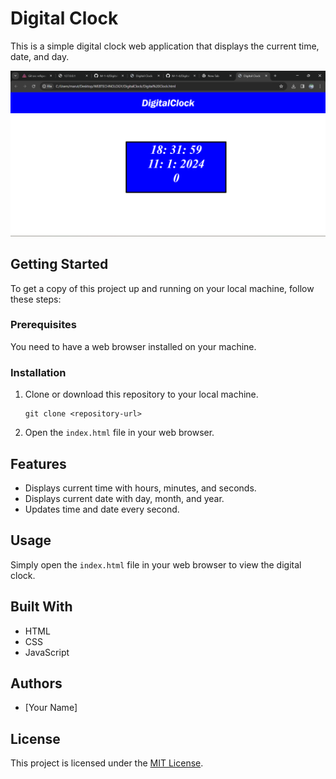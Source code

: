 
# Digital Clock

This is a simple digital clock web application that displays the current time, date, and day.

![output](.\output.png)




## Getting Started

To get a copy of this project up and running on your local machine, follow these steps:

### Prerequisites

You need to have a web browser installed on your machine.

### Installation

1. Clone or download this repository to your local machine.

   ```
   git clone <repository-url>
   ```

2. Open the `index.html` file in your web browser.

## Features

- Displays current time with hours, minutes, and seconds.
- Displays current date with day, month, and year.
- Updates time and date every second.

## Usage

Simply open the `index.html` file in your web browser to view the digital clock.

## Built With

- HTML
- CSS
- JavaScript

## Authors

- [Your Name]

## License

This project is licensed under the [MIT License](LICENSE).
```
